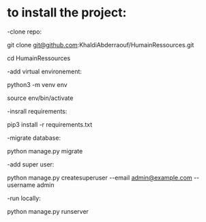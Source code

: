 # to install the project:

-clone repo:

git clone git@github.com:KhaldiAbderraouf/HumainRessources.git

cd HumainRessources

-add virtual environement:

python3 -m venv env

source env/bin/activate

-insrall requirements:

pip3 install -r requirements.txt

-migrate database:

python manage.py migrate

-add super user:

python manage.py createsuperuser --email admin@example.com --username admin

-run locally:

python manage.py runserver
